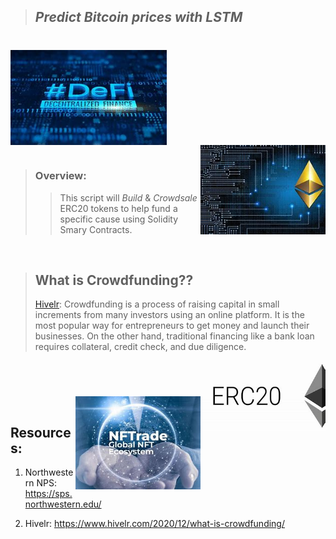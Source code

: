 >## *Predict Bitcoin prices with LSTM*  
#

<img src="Images/DEFI.jfif" align="center" width="250px"/>
<br clear="center"/>
<img src="Images/Crypto.jfif" align="right" width="200px"/>

#

>### Overview: 
>> This script will *Build* & *Crowdsale* ERC20 tokens to help fund a specific cause using Solidity Smary Contracts.

<!-- <img src="Images/neural_network.png" align="right" width="300px"/> -->
<br clear="center"/>


>## What is Crowdfunding??
> [Hivelr](https://www.hivelr.com/2020/12/what-is-crowdfunding/): Crowdfunding is a process of raising capital in small increments from many investors using an online platform. It is the most popular way for entrepreneurs to get money and launch their businesses. On the other hand, traditional financing like a bank loan requires collateral, credit check, and due diligence.
>
<img src="Images/ERC20.jfif" align="right" width="200px"/>
<br clear="center"/>

#
<img src="Images/NFT.jfif" align="right" width="200px"/>
<br clear="center"/>

## Resources:
1. Northwestern NPS:
https://sps.northwestern.edu/

2. Hivelr:
https://www.hivelr.com/2020/12/what-is-crowdfunding/

